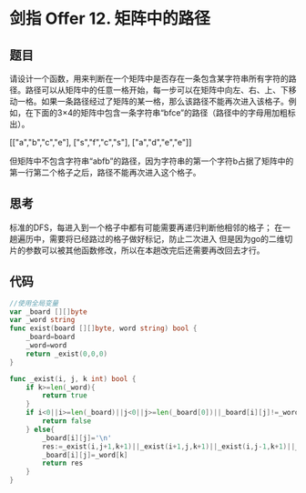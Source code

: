 # 剑指 Offer 12. 矩阵中的路径

## 题目

请设计一个函数，用来判断在一个矩阵中是否存在一条包含某字符串所有字符的路径。路径可以从矩阵中的任意一格开始，每一步可以在矩阵中向左、右、上、下移动一格。如果一条路径经过了矩阵的某一格，那么该路径不能再次进入该格子。例如，在下面的3×4的矩阵中包含一条字符串“bfce”的路径（路径中的字母用加粗标出）。

[["a","b","c","e"],
["s","f","c","s"],
["a","d","e","e"]]

但矩阵中不包含字符串“abfb”的路径，因为字符串的第一个字符b占据了矩阵中的第一行第二个格子之后，路径不能再次进入这个格子。

## 思考

标准的DFS，每进入到一个格子中都有可能需要再递归判断他相邻的格子；
在一趟遍历中，需要将已经路过的格子做好标记，防止二次进入
但是因为go的二维切片的参数可以被其他函数修改，所以在本趟改完后还需要再改回去才行。

## 代码

```go
//使用全局变量
var _board [][]byte
var _word string
func exist(board [][]byte, word string) bool {
	_board=board
	_word=word
	return _exist(0,0,0)
}

func _exist(i, j, k int) bool {
	if k>=len(_word){
		return true
	}
	if i<0||i>=len(_board)||j<0||j>=len(_board[0])||_board[i][j]!=_word[k]||_board[i][j]=='\n'{
		return false
	} else{
		_board[i][j]='\n'
		res:=_exist(i,j+1,k+1)||_exist(i+1,j,k+1)||_exist(i,j-1,k+1)||_exist(i-1,j,k+1)
		_board[i][j]=_word[k]
		return res
	}
}

```
